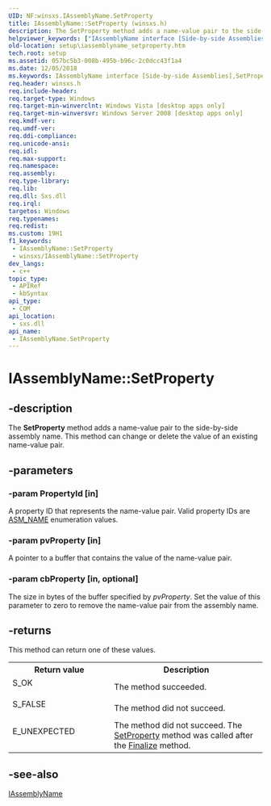 ```yaml
---
UID: NF:winsxs.IAssemblyName.SetProperty
title: IAssemblyName::SetProperty (winsxs.h)
description: The SetProperty method adds a name-value pair to the side-by-side assembly name. This method can change or delete the value of an existing name-value pair.
helpviewer_keywords: ["IAssemblyName interface [Side-by-side Assemblies]","SetProperty method","IAssemblyName.SetProperty","IAssemblyName::SetProperty","SetProperty","SetProperty method [Side-by-side Assemblies]","SetProperty method [Side-by-side Assemblies]","IAssemblyName interface","setup.iassemblyname_setproperty","winsxs/IAssemblyName::SetProperty"]
old-location: setup\iassemblyname_setproperty.htm
tech.root: setup
ms.assetid: 057bc5b3-008b-495b-b96c-2c0dcc43f1a4
ms.date: 12/05/2018
ms.keywords: IAssemblyName interface [Side-by-side Assemblies],SetProperty method, IAssemblyName.SetProperty, IAssemblyName::SetProperty, SetProperty, SetProperty method [Side-by-side Assemblies], SetProperty method [Side-by-side Assemblies],IAssemblyName interface, setup.iassemblyname_setproperty, winsxs/IAssemblyName::SetProperty
req.header: winsxs.h
req.include-header: 
req.target-type: Windows
req.target-min-winverclnt: Windows Vista [desktop apps only]
req.target-min-winversvr: Windows Server 2008 [desktop apps only]
req.kmdf-ver: 
req.umdf-ver: 
req.ddi-compliance: 
req.unicode-ansi: 
req.idl: 
req.max-support: 
req.namespace: 
req.assembly: 
req.type-library: 
req.lib: 
req.dll: Sxs.dll
req.irql: 
targetos: Windows
req.typenames: 
req.redist: 
ms.custom: 19H1
f1_keywords:
 - IAssemblyName::SetProperty
 - winsxs/IAssemblyName::SetProperty
dev_langs:
 - c++
topic_type:
 - APIRef
 - kbSyntax
api_type:
 - COM
api_location:
 - sxs.dll
api_name:
 - IAssemblyName.SetProperty
---
```


# IAssemblyName::SetProperty


## -description

The <b>SetProperty</b> method adds a name-value pair to the side-by-side assembly name. This method can change or delete the value of an existing name-value pair.

## -parameters

### -param PropertyId [in]

A property ID that represents the name-value pair. Valid property IDs are <a href="/windows/win32/api/winsxs/ne-winsxs-asm_name">ASM_NAME</a> enumeration values.

### -param pvProperty [in]

A pointer to a buffer that contains the value of the name-value pair.

### -param cbProperty [in, optional]

The size in bytes of the buffer specified by <i>pvProperty</i>. Set the value of this parameter to zero to remove the name-value pair from the assembly name.

## -returns

This method can return one of these values.

<table>
<tr>
<th>Return value</th>
<th>Description</th>
</tr>
<tr>
<td width="40%">
<dl>
<dt>S_OK</dt>
</dl>
</td>
<td width="60%">
The method succeeded.

</td>
</tr>
<tr>
<td width="40%">
<dl>
<dt>S_FALSE</dt>
</dl>
</td>
<td width="60%">
The method did not succeed.

</td>
</tr>
<tr>
<td width="40%">
<dl>
<dt>E_UNEXPECTED</dt>
</dl>
</td>
<td width="60%">
The method did not succeed. The <a href="https://docs.microsoft.com/windows/desktop/api/winsxs/nf-winsxs-iassemblyname-setproperty">SetProperty</a> method was called after the <a href="https://docs.microsoft.com/windows/desktop/api/winsxs/nf-winsxs-iassemblyname-finalize">Finalize</a> method.

</td>
</tr>
</table>

## -see-also

<a href="https://docs.microsoft.com/windows/desktop/api/winsxs/nn-winsxs-iassemblyname">IAssemblyName</a>

